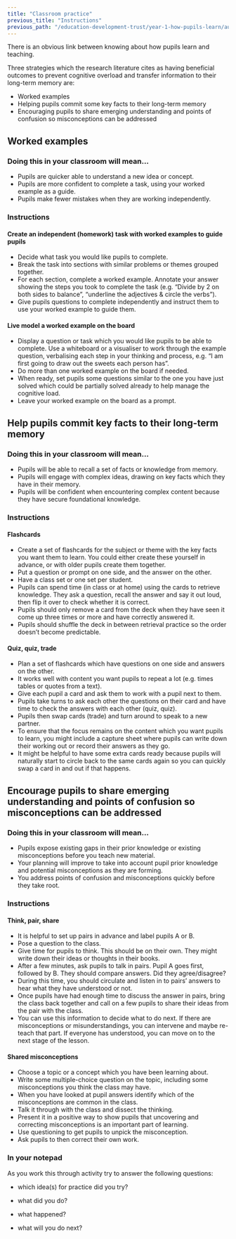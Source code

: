 ```yaml
---
title: "Classroom practice"
previous_title: "Instructions"
previous_path: "/education-development-trust/year-1-how-pupils-learn/autumn-week-6-ect-instructions"
---
```


There is an obvious link between knowing about how pupils learn and teaching.

Three strategies which the research literature cites as having beneficial outcomes to prevent cognitive overload and transfer information to their long-term memory are:

- Worked examples
- Helping pupils commit some key facts to their long-term memory
- Encouraging pupils to share emerging understanding and points of confusion so misconceptions can be addressed

## Worked examples

### Doing this in your classroom will mean…

- Pupils are quicker able to understand a new idea or concept.
- Pupils are more confident to complete a task, using your worked example as a guide.
- Pupils make fewer mistakes when they are working independently.

### Instructions

#### Create an independent (homework) task with worked examples to guide pupils

- Decide what task you would like pupils to complete.
- Break the task into sections with similar problems or themes grouped together.
- For each section, complete a worked example. Annotate your answer showing the steps you took to complete the task (e.g. “Divide by 2 on both sides to balance”, “underline the adjectives & circle the verbs”).
- Give pupils questions to complete independently and instruct them to use your worked example to guide them.

#### Live model a worked example on the board

- Display a question or task which you would like pupils to be able to complete. Use a whiteboard or a visualiser to work through the example question, verbalising each step in your thinking and process, e.g. “I am first going to draw out the sweets each person has”.
- Do more than one worked example on the board if needed.
- When ready, set pupils some questions similar to the one you have just solved which could be partially solved already to help manage the cognitive load.
- Leave your worked example on the board as a prompt.

## Help pupils commit key facts to their long-term memory

### Doing this in your classroom will mean…

- Pupils will be able to recall a set of facts or knowledge from memory.
- Pupils will engage with complex ideas, drawing on key facts which they have in their memory.
- Pupils will be confident when encountering complex content because they have secure foundational knowledge.

### Instructions

#### Flashcards

- Create a set of flashcards for the subject or theme with the key facts you want them to learn. You could either create these yourself in advance, or with older pupils create them together.
- Put a question or prompt on one side, and the answer on the other.
- Have a class set or one set per student.
- Pupils can spend time (in class or at home) using the cards to retrieve knowledge. They ask a question, recall the answer and say it out loud, then flip it over to check whether it is correct.
- Pupils should only remove a card from the deck when they have seen it come up three times or more and have correctly answered it.
- Pupils should shuffle the deck in between retrieval practice so the order doesn’t become predictable.

#### Quiz, quiz, trade

- Plan a set of flashcards which have questions on one side and answers on the other.
- It works well with content you want pupils to repeat a lot (e.g. times tables or quotes from a text).
- Give each pupil a card and ask them to work with a pupil next to them.
- Pupils take turns to ask each other the questions on their card and have time to check the answers with each other (quiz, quiz).
- Pupils then swap cards (trade) and turn around to speak to a new partner.
- To ensure that the focus remains on the content which you want pupils to learn, you might include a capture sheet where pupils can write down their working out or record their answers as they go.
- It might be helpful to have some extra cards ready because pupils will naturally start to circle back to the same cards again so you can quickly swap a card in and out if that happens.

## Encourage pupils to share emerging understanding and points of confusion so misconceptions can be addressed

### Doing this in your classroom will mean…

- Pupils expose existing gaps in their prior knowledge or existing misconceptions before you teach new material.
- Your planning will improve to take into account pupil prior knowledge and potential misconceptions as they are forming.
- You address points of confusion and misconceptions quickly before they take root.

### Instructions

#### Think, pair, share

- It is helpful to set up pairs in advance and label pupils A or B.
- Pose a question to the class.
- Give time for pupils to think. This should be on their own. They might write down their ideas or thoughts in their books.
- After a few minutes, ask pupils to talk in pairs. Pupil A goes first, followed by B. They should compare answers. Did they agree/disagree?
- During this time, you should circulate and listen in to pairs’ answers to hear what they have understood or not.
- Once pupils have had enough time to discuss the answer in pairs, bring the class back together and call on a few pupils to share their ideas from the pair with the class.
- You can use this information to decide what to do next. If there are misconceptions or misunderstandings, you can intervene and maybe re-teach that part. If everyone has understood, you can move on to the next stage of the lesson.

#### Shared misconceptions

- Choose a topic or a concept which you have been learning about.
- Write some multiple-choice question on the topic, including some misconceptions you think the class may have.
- When you have looked at pupil answers identify which of the misconceptions are common in the class.
- Talk it through with the class and dissect the thinking.
- Present it in a positive way to show pupils that uncovering and correcting misconceptions is an important part of learning.
- Use questioning to get pupils to unpick the misconception.
- Ask pupils to then correct their own work.



### In your notepad
As you work this through activity try to answer the following questions:

* which idea(s) for practice did you try? 

* what did you do? 

* what happened? 

* what will you do next?


